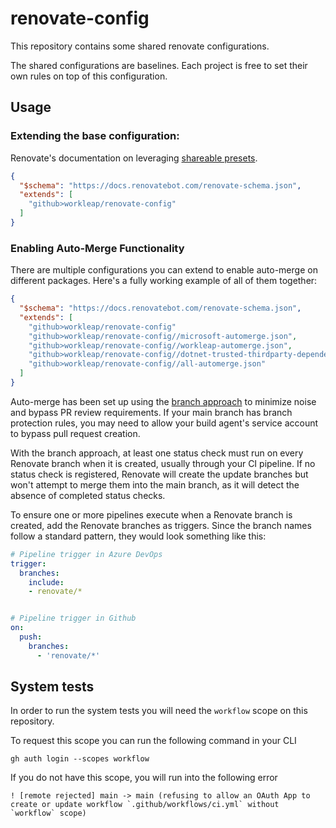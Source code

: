 # renovate-config

This repository contains some shared renovate configurations.

The shared configurations are baselines. Each project is free to set their own rules on top of this configuration.

## Usage

### Extending the base configuration:

Renovate's documentation on leveraging [shareable presets](https://docs.renovatebot.com/config-presets/#shareable-config-presets).

```json
{
  "$schema": "https://docs.renovatebot.com/renovate-schema.json",
  "extends": [
    "github>workleap/renovate-config"
  ]
}
```

### Enabling Auto-Merge Functionality

There are multiple configurations you can extend to enable auto-merge on different packages. Here's a fully working example of all of them together:

```json
{
  "$schema": "https://docs.renovatebot.com/renovate-schema.json",
  "extends": [
    "github>workleap/renovate-config"
    "github>workleap/renovate-config//microsoft-automerge.json",
    "github>workleap/renovate-config//workleap-automerge.json",
    "github>workleap/renovate-config//dotnet-trusted-thirdparty-dependencies-automerge.json",
    "github>workleap/renovate-config//all-automerge.json"
  ]
}

```

Auto-merge has been set up using the [branch approach](https://docs.renovatebot.com/key-concepts/automerge/#branch-vs-pr-automerging) to minimize noise and bypass PR review requirements. If your main branch has branch protection rules, you may need to allow your build agent's service account to bypass pull request creation.

With the branch approach, at least one status check must run on every Renovate branch when it is created, usually through your CI pipeline. If no status check is registered, Renovate will create the update branches but won't attempt to merge them into the main branch, as it will detect the absence of completed status checks.

To ensure one or more pipelines execute when a Renovate branch is created, add the Renovate branches as triggers. Since the branch names follow a standard pattern, they would look something like this:

```yaml
# Pipeline trigger in Azure DevOps
trigger:
  branches:
    include:
    - renovate/*


# Pipeline trigger in Github
on:
  push:
    branches:
      - 'renovate/*'
```


## System tests
In order to run the system tests you will need the `workflow` scope on this repository.

To request this scope you can run the following command in your CLI
```
gh auth login --scopes workflow
```

If you do not have this scope, you will run into the following error
```
! [remote rejected] main -> main (refusing to allow an OAuth App to create or update workflow `.github/workflows/ci.yml` without `workflow` scope)
```